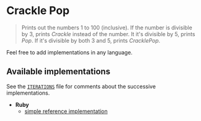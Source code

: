 Crackle Pop
===========

> Prints out the numbers 1 to 100 (inclusive). If the number is divisible by 3, prints _Crackle_ instead of the number. It it's divisible by 5, prints _Pop_. If it's divisible by both 3 and 5, prints _CracklePop_.

Feel free to add implementations in any language.

Available implementations
-------------------------

See the [`ITERATIONS`](ITERATIONS.md) file for comments about the successive implementations.

- **Ruby**
  - [simple reference implementation](ruby/01_reference)
